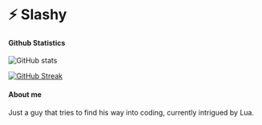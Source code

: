 # ⚡ Slashy
#### Github Statistics
![GitHub stats](https://github-readme-stats.vercel.app/api?username=SlashyIsTaken&show_icons=true&theme=omni&include_all_commits=true&locale=nl&count_private=true)
<br>

[![GitHub Streak](https://github-readme-streak-stats.herokuapp.com?user=Slashy&theme=vue-dark&hide_border=true&mode=weekly)](https://git.io/streak-stats)
<br>

#### About me
Just a guy that tries to find his way into coding, currently intrigued by Lua.
